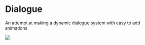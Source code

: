 # Dialogue

An attempt at making a dynamic dialogue system with easy to add animations

<img src="main.gif"/>
